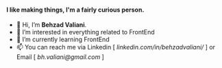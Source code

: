 <h4>I like making things, I'm a fairly curious person.</h4>


<ul>
    <li>👋 Hi, I’m <strong>Behzad Valiani</strong>.</li>
    <li>👀 I’m interested in everything related to FrontEnd</li>
    <li>🌱 I’m currently learning FrontEnd</li>
    <li>📫 You can reach me via Linkedin [ <em>linkedin.com/in/behzadvaliani/</em> ] or Email [ <em>bh.valiani@gmail.com</em> ]</li>
</ul>
<!--
**Behzad1408/Behzad1408** is a ✨ _special_ ✨ repository because its `README.md` (this file) appears on your GitHub profile.

Here are some ideas to get you started:

- 🔭 I’m currently working on ...
- 🌱 I’m currently learning ...
- 👯 I’m looking to collaborate on ...
- 🤔 I’m looking for help with ...
- 💬 Ask me about ...
- 📫 How to reach me: ...
- 😄 Pronouns: ...
- ⚡ Fun fact: ...

-->
